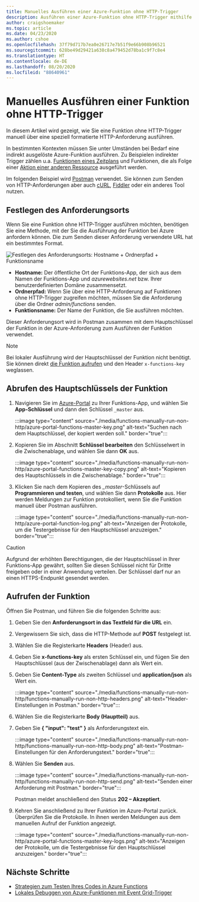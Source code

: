 ```yaml
---
title: Manuelles Ausführen einer Azure-Funktion ohne HTTP-Trigger
description: Ausführen einer Azure-Funktion ohne HTTP-Trigger mithilfe einer HTTP-Anforderung
author: craigshoemaker
ms.topic: article
ms.date: 04/23/2020
ms.author: cshoe
ms.openlocfilehash: 37f79d717b7ea0e26717e7b51f9e66b908b96521
ms.sourcegitcommit: 628be49d29421a638c8a479452d78ba1c9f7c8e4
ms.translationtype: HT
ms.contentlocale: de-DE
ms.lasthandoff: 08/20/2020
ms.locfileid: "88640961"
---
```

# <a name="manually-run-a-non-http-triggered-function"></a>Manuelles Ausführen einer Funktion ohne HTTP-Trigger

In diesem Artikel wird gezeigt, wie Sie eine Funktion ohne HTTP-Trigger manuell über eine speziell formatierte HTTP-Anforderung ausführen.

In bestimmten Kontexten müssen Sie unter Umständen bei Bedarf eine indirekt ausgelöste Azure-Funktion ausführen.  Zu Beispielen indirekter Trigger zählen u.a. [Funktionen eines Zeitplans](./functions-create-scheduled-function.md) und Funktionen, die als Folge einer [Aktion einer anderen Ressource](./functions-create-storage-blob-triggered-function.md) ausgeführt werden. 

Im folgenden Beispiel wird [Postman](https://www.getpostman.com/) verwendet. Sie können zum Senden von HTTP-Anforderungen aber auch [cURL](https://curl.haxx.se/), [Fiddler](https://www.telerik.com/fiddler) oder ein anderes Tool nutzen.

## <a name="define-the-request-location"></a>Festlegen des Anforderungsorts

Wenn Sie eine Funktion ohne HTTP-Trigger ausführen möchten, benötigen Sie eine Methode, mit der Sie die Ausführung der Funktion bei Azure anfordern können. Die zum Senden dieser Anforderung verwendete URL hat ein bestimmtes Format.

![Festlegen des Anforderungsorts: Hostname + Ordnerpfad + Funktionsname](./media/functions-manually-run-non-http/azure-functions-admin-url-anatomy.png)

- **Hostname:** Der öffentliche Ort der Funktions-App, der sich aus dem Namen der Funktions-App und *azurewebsites.net* bzw. Ihrer benutzerdefinierten Domäne zusammensetzt.
- **Ordnerpfad:** Wenn Sie über eine HTTP-Anforderung auf Funktionen ohne HTTP-Trigger zugreifen möchten, müssen Sie die Anforderung über die Ordner *admin/functions* senden.
- **Funktionsname:** Der Name der Funktion, die Sie ausführen möchten.

Dieser Anforderungsort wird in Postman zusammen mit dem Hauptschlüssel der Funktion in der Azure-Anforderung zum Ausführen der Funktion verwendet.

> [!NOTE]
> Bei lokaler Ausführung wird der Hauptschlüssel der Funktion nicht benötigt. Sie können direkt [die Funktion aufrufen](#call-the-function) und den Header `x-functions-key` weglassen.

## <a name="get-the-functions-master-key"></a>Abrufen des Hauptschlüssels der Funktion

1. Navigieren Sie im [Azure-Portal](https://portal.azure.com) zu Ihrer Funktions-App, und wählen Sie **App-Schlüssel** und dann den Schlüssel `_master` aus. 

    :::image type="content" source="./media/functions-manually-run-non-http/azure-portal-functions-master-key.png" alt-text="Suchen nach dem Hauptschlüssel, der kopiert werden soll." border="true":::

1. Kopieren Sie im Abschnitt **Schlüssel bearbeiten** den Schlüsselwert in die Zwischenablage, und wählen Sie dann **OK** aus.

    :::image type="content" source="./media/functions-manually-run-non-http/azure-portal-functions-master-key-copy.png" alt-text="Kopieren des Hauptschlüssels in die Zwischenablage." border="true":::

1. Klicken Sie nach dem Kopieren des *_master*-Schlüssels auf **Programmieren und testen**, und wählen Sie dann **Protokolle** aus. Hier werden Meldungen zur Funktion protokolliert, wenn Sie die Funktion manuell über Postman ausführen.

    :::image type="content" source="./media/functions-manually-run-non-http/azure-portal-function-log.png" alt-text="Anzeigen der Protokolle, um die Testergebnisse für den Hauptschlüssel anzuzeigen." border="true":::

> [!CAUTION]  
> Aufgrund der erhöhten Berechtigungen, die der Hauptschlüssel in Ihrer Funktions-App gewährt, sollten Sie diesen Schlüssel nicht für Dritte freigeben oder in einer Anwendung verteilen. Der Schlüssel darf nur an einen HTTPS-Endpunkt gesendet werden.

## <a name="call-the-function"></a>Aufrufen der Funktion

Öffnen Sie Postman, und führen Sie die folgenden Schritte aus:

1. Geben Sie den **Anforderungsort in das Textfeld für die URL** ein.
1. Vergewissern Sie sich, dass die HTTP-Methode auf **POST** festgelegt ist.
1. Wählen Sie die Registerkarte **Headers** (Header) aus.
1. Geben Sie **x-functions-key** als ersten Schlüssel ein, und fügen Sie den Hauptschlüssel (aus der Zwischenablage) dann als Wert ein.
1. Geben Sie **Content-Type** als zweiten Schlüssel und **application/json** als Wert ein.

    :::image type="content" source="./media/functions-manually-run-non-http/functions-manually-run-non-http-headers.png" alt-text="Header-Einstellungen in Postman." border="true":::

1. Wählen Sie die Registerkarte **Body (Hauptteil)** aus.
1. Geben Sie **{ "input": "test" }** als Anforderungstext ein.

    :::image type="content" source="./media/functions-manually-run-non-http/functions-manually-run-non-http-body.png" alt-text="Postman-Einstellungen für den Anforderungstext." border="true":::

1. Wählen Sie **Senden** aus.
        
    :::image type="content" source="./media/functions-manually-run-non-http/functions-manually-run-non-http-send.png" alt-text="Senden einer Anforderung mit Postman." border="true":::

    Postman meldet anschließend den Status **202 – Akzeptiert**.

1. Kehren Sie anschließend zu Ihrer Funktion im Azure-Portal zurück. Überprüfen Sie die Protokolle. In ihnen werden Meldungen aus dem manuellen Aufruf der Funktion angezeigt.

    :::image type="content" source="./media/functions-manually-run-non-http/azure-portal-functions-master-key-logs.png" alt-text="Anzeigen der Protokolle, um die Testergebnisse für den Hauptschlüssel anzuzeigen." border="true":::

## <a name="next-steps"></a>Nächste Schritte

- [Strategien zum Testen Ihres Codes in Azure Functions](./functions-test-a-function.md)
- [Lokales Debuggen von Azure-Funktionen mit Event Grid-Trigger](./functions-debug-event-grid-trigger-local.md)
